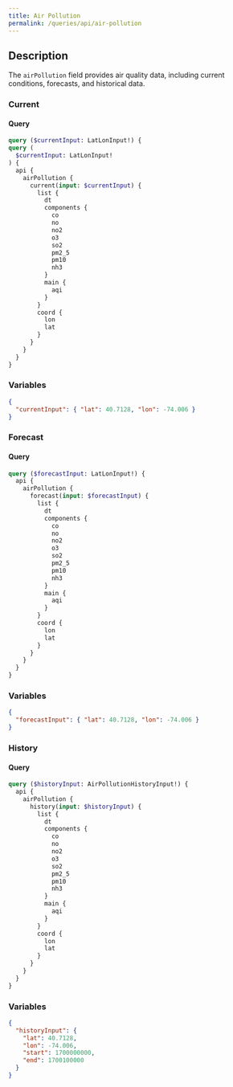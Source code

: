 ```yaml
---
title: Air Pollution
permalink: /queries/api/air-pollution
---
```


## Description

The `airPollution` field provides air quality data, including current conditions, forecasts, and historical data.

### Current

#### Query

```graphql
query ($currentInput: LatLonInput!) {
query (
  $currentInput: LatLonInput!
) {
  api {
    airPollution {
      current(input: $currentInput) {
        list {
          dt
          components {
            co
            no
            no2
            o3
            so2
            pm2_5
            pm10
            nh3
          }
          main {
            aqi
          }
        }
        coord {
          lon
          lat
        }
      }
    }
  }
}
```

### Variables

```json
{
  "currentInput": { "lat": 40.7128, "lon": -74.006 }
}
```

### Forecast

#### Query

```graphql
query ($forecastInput: LatLonInput!) {
  api {
    airPollution {
      forecast(input: $forecastInput) {
        list {
          dt
          components {
            co
            no
            no2
            o3
            so2
            pm2_5
            pm10
            nh3
          }
          main {
            aqi
          }
        }
        coord {
          lon
          lat
        }
      }
    }
  }
}
```

### Variables

```json
{
  "forecastInput": { "lat": 40.7128, "lon": -74.006 }
}
```

### History

#### Query

```graphql
query ($historyInput: AirPollutionHistoryInput!) {
  api {
    airPollution {
      history(input: $historyInput) {
        list {
          dt
          components {
            co
            no
            no2
            o3
            so2
            pm2_5
            pm10
            nh3
          }
          main {
            aqi
          }
        }
        coord {
          lon
          lat
        }
      }
    }
  }
}
```

### Variables

```json
{
  "historyInput": {
    "lat": 40.7128,
    "lon": -74.006,
    "start": 1700000000,
    "end": 1700100000
  }
}
```
